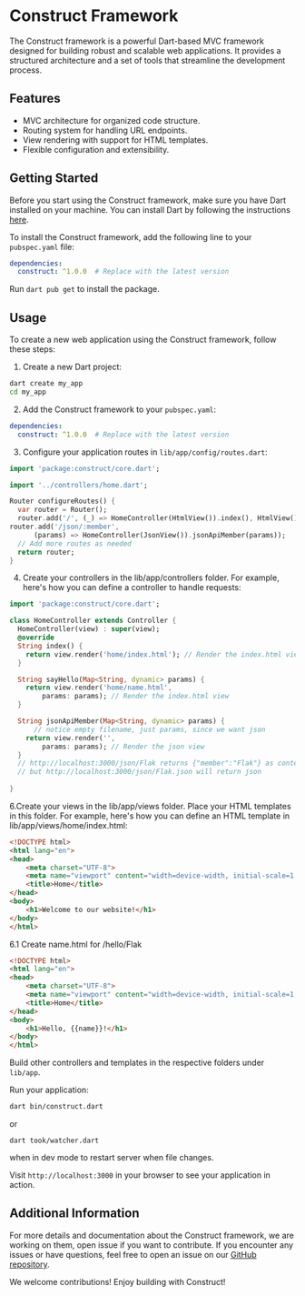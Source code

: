 
# Construct Framework

The Construct framework is a powerful Dart-based MVC framework designed for building robust and scalable web applications. It provides a structured architecture and a set of tools that streamline the development process.

## Features

- MVC architecture for organized code structure.
- Routing system for handling URL endpoints.
- View rendering with support for HTML templates.
- Flexible configuration and extensibility.

## Getting Started

Before you start using the Construct framework, make sure you have Dart installed on your machine. You can install Dart by following the instructions [here](https://dart.dev/get-dart).

To install the Construct framework, add the following line to your `pubspec.yaml` file:

```yaml
dependencies:
  construct: ^1.0.0  # Replace with the latest version
```

Run `dart pub get` to install the package.

## Usage

To create a new web application using the Construct framework, follow these steps:

1. Create a new Dart project:

```bash
dart create my_app
cd my_app
```

2. Add the Construct framework to your `pubspec.yaml`:

```yaml
dependencies:
  construct: ^1.0.0  # Replace with the latest version
```

3. Configure your application routes in `lib/app/config/routes.dart`:

```dart
import 'package:construct/core.dart';

import '../controllers/home.dart';

Router configureRoutes() {
  var router = Router();
  router.add('/', (_) => HomeController(HtmlView()).index(), HtmlView());
router.add('/json/:member',
      (params) => HomeController(JsonView()).jsonApiMember(params));
  // Add more routes as needed
  return router;
}
```
4. Create your controllers in the lib/app/controllers folder. For example, here's how you can define a controller to handle requests:
```dart
import 'package:construct/core.dart';

class HomeController extends Controller {
  HomeController(view) : super(view);
  @override
  String index() {
    return view.render('home/index.html'); // Render the index.html view
  }

  String sayHello(Map<String, dynamic> params) {
    return view.render('home/name.html',
        params: params); // Render the index.html view
  }

  String jsonApiMember(Map<String, dynamic> params) {
      // notice empty filename, just params, since we want json
    return view.render('',
        params: params); // Render the json view
  }
  // http://localhost:3000/json/Flak returns {"member":"Flak"} as content type html, 
  // but http://localhost:3000/json/Flak.json will return json
  
}


```
6.Create your views in the lib/app/views folder. Place your HTML templates in this folder. For example, here's how you can define an HTML template in lib/app/views/home/index.html:
```html
<!DOCTYPE html>
<html lang="en">
<head>
    <meta charset="UTF-8">
    <meta name="viewport" content="width=device-width, initial-scale=1.0">
    <title>Home</title>
</head>
<body>
    <h1>Welcome to our website!</h1>
</body>
</html>
```
6.1 Create name.html for /hello/Flak

```html
<!DOCTYPE html>
<html lang="en">
<head>
    <meta charset="UTF-8">
    <meta name="viewport" content="width=device-width, initial-scale=1.0">
    <title>Home</title>
</head>
<body>
    <h1>Hello, {{name}}!</h1>
</body>
</html>
```
Build other controllers and templates in the respective folders under `lib/app`.

 Run your application:

```bash
dart bin/construct.dart

```
or 

```
dart took/watcher.dart 

```
when in dev mode to restart server when file changes.

Visit `http://localhost:3000` in your browser to see your application in action.

## Additional Information

For more details and documentation about the Construct framework, we are working on them, open issue if you want to contribute. If you encounter any issues or have questions, feel free to open an issue on our [GitHub repository](https://github.com/base-al/construct).

We welcome contributions! 
Enjoy building with Construct!

